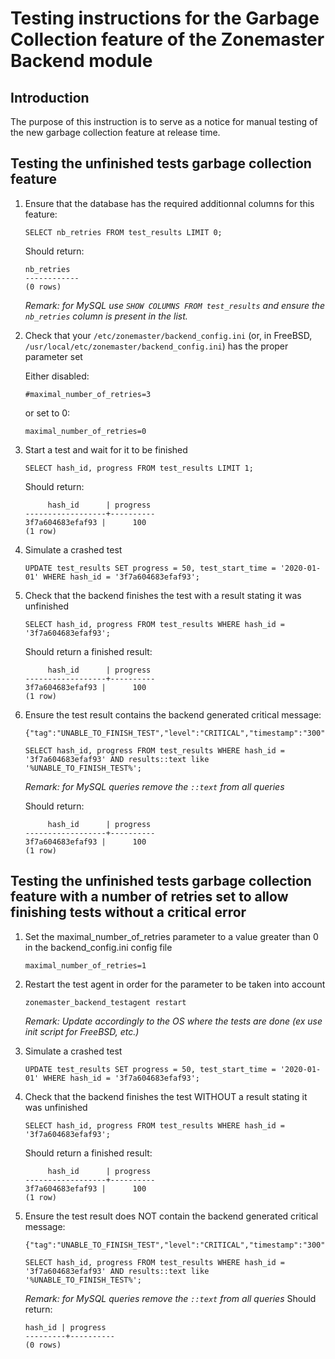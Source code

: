 # Testing instructions for the Garbage Collection feature of the Zonemaster Backend module

## Introduction
The purpose of this instruction is to serve as a notice for manual testing of the new garbage collection feature at release time.

## Testing the unfinished tests garbage collection feature

1. Ensure that the database has the required additionnal columns for this feature:
     ```
     SELECT nb_retries FROM test_results LIMIT 0;
     ```
     Should return:

     ```
     nb_retries 
     ------------
     (0 rows)
     ```
     _Remark: for MySQL use `SHOW COLUMNS FROM test_results` and ensure the `nb_retries` column is present in the list._

2. Check that your `/etc/zonemaster/backend_config.ini` (or, in FreeBSD, `/usr/local/etc/zonemaster/backend_config.ini`) has the proper parameter set

     Either disabled:
     ```
     #maximal_number_of_retries=3
     ```
     or set to 0:
     ```
     maximal_number_of_retries=0
     ```

3. Start a test and wait for it to be finished

     ```
     SELECT hash_id, progress FROM test_results LIMIT 1;
     ```
     Should return:

     ```
          hash_id      | progress 
     ------------------+----------
     3f7a604683efaf93 |      100
     (1 row)
     ```

4. Simulate a crashed test
     ```
     UPDATE test_results SET progress = 50, test_start_time = '2020-01-01' WHERE hash_id = '3f7a604683efaf93';
     ```

5. Check that the backend finishes the test with a result stating it was unfinished

     ```
     SELECT hash_id, progress FROM test_results WHERE hash_id = '3f7a604683efaf93';
     ```
     Should return a finished result:
     ```
          hash_id      | progress 
     ------------------+----------
     3f7a604683efaf93 |      100
     (1 row)
     ```

6. Ensure the test result contains the backend generated critical message:
     ```
     {"tag":"UNABLE_TO_FINISH_TEST","level":"CRITICAL","timestamp":"300","module":"BACKEND_TEST_AGENT"}
     ```

     ```
     SELECT hash_id, progress FROM test_results WHERE hash_id = '3f7a604683efaf93' AND results::text like '%UNABLE_TO_FINISH_TEST%';
     ```
     _Remark: for MySQL queries remove the `::text` from all queries_

     Should return:
     ```
          hash_id      | progress 
     ------------------+----------
     3f7a604683efaf93 |      100
     (1 row)

     ```

## Testing the unfinished tests garbage collection feature with a number of retries set to allow finishing tests without a critical error

1. Set the maximal_number_of_retries parameter to a value greater than 0 in the backend_config.ini config file 
     ```
     maximal_number_of_retries=1
     ```

2. Restart the test agent in order for the parameter to be taken into account
     ```
     zonemaster_backend_testagent restart
     ```
     _Remark: Update accordingly to the OS where the tests are done (ex use init script for FreeBSD, etc.)_

3. Simulate a crashed test
     ```
     UPDATE test_results SET progress = 50, test_start_time = '2020-01-01' WHERE hash_id = '3f7a604683efaf93';
     ```

4. Check that the backend finishes the test WITHOUT a result stating it was unfinished

     ```
     SELECT hash_id, progress FROM test_results WHERE hash_id = '3f7a604683efaf93';
     ```
     Should return a finished result:
     ```
          hash_id      | progress 
     ------------------+----------
     3f7a604683efaf93 |      100
     (1 row)
     ```

5. Ensure the test result does NOT contain the backend generated critical message:
     ```
     {"tag":"UNABLE_TO_FINISH_TEST","level":"CRITICAL","timestamp":"300","module":"BACKEND_TEST_AGENT"}
     ```

     ```
     SELECT hash_id, progress FROM test_results WHERE hash_id = '3f7a604683efaf93' AND results::text like '%UNABLE_TO_FINISH_TEST%';
     ```
     _Remark: for MySQL queries remove the `::text` from all queries_
     Should return:
     ```
     hash_id | progress 
     ---------+----------
     (0 rows)

     ```
